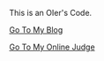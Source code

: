 This is an OIer's Code.

[Go To My Blog](http://blog.aor.sd.cn)

[Go To My Online Judge](http://oi.aor.sd.cn)

